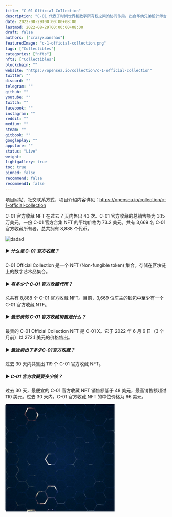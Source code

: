 ```yaml
---
title: "C-01 OfficiaI CoIlection"
description: "C-01 代表了时尚世界和数字所有权之间的协同作用。出自华纳兄弟设计师吉尔伯托·萨拉戈萨之手。8888 个 NFT"
date: 2022-08-29T00:00:00+08:00
lastmod: 2022-08-29T00:00:00+08:00
draft: false
authors: ["crazyxuanshao"]
featuredImage: "c-1-official-collection.png"
tags: ["Collectibles"]
categories: ["nfts"]
nfts: ["Collectibles"]
blockchain: ""
website: "https://opensea.io/collection/c-1-official-collection"
twitter: ""
discord: ""
telegram: ""
github: ""
youtube: ""
twitch: ""
facebook: ""
instagram: ""
reddit: ""
medium: ""
steam: ""
gitbook: ""
googleplay: ""
appstore: ""
status: "Live"
weight: 
lightgallery: true
toc: true
pinned: false
recommend: false
recommend1: false
---
```

项目网站、社交联系方式、项目介绍内容详见：https://opensea.io/collection/c-1-official-collection

C-01 官方收藏 NFT 在过去 7 天内售出 43 次。C-01 官方收藏的总销售额为 3.15 万美元。一份 C-01 官方合集 NFT 的平均价格为 73.2 美元。共有 3,669 名 C-01 官方收藏所有者，总共拥有 8,888 个代币。

![dadad](\dadad.png)

##### ▶ 什么是 C-01 官方收藏？

C-01 Official Collection 是一个 NFT (Non-fungible token) 集合。存储在区块链上的数字艺术品集合。

##### ▶ 有多少个 C-01 官方收藏代币？

总共有 8,888 个 C-01 官方收藏 NFT。目前，3,669 位车主的钱包中至少有一个 C-01 官方收藏 NTF。

##### ▶ 最昂贵的 C-01 官方收藏销售是什么？

最贵的 C-01 Official Collection NFT 是 C-01 X。它于 2022 年 6 月 6 日（3 个月前）以 272.1 美元的价格售出。

##### ▶ 最近卖出了多少C-01官方收藏？

过去 30 天内共售出 119 个 C-01 官方收藏 NFT。

##### ▶ C-01 官方收藏要多少钱？

过去 30 天，最便宜的 C-01 官方收藏 NFT 销售额低于 48 美元，最高销售额超过 110 美元。过去 30 天内，C-01 官方收藏 NFT 的中位价格为 66 美元。



![dada](dada.png)